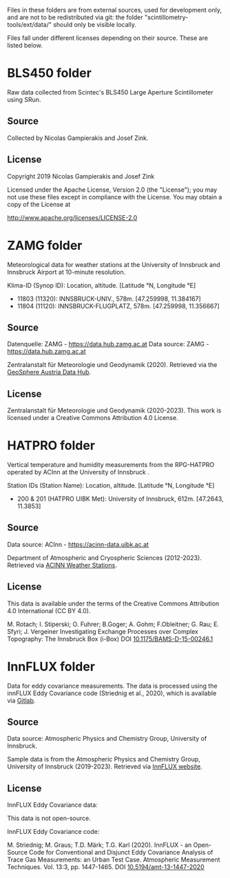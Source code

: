 Files in these folders are from external sources, used for development only, and are not to be redistributed via git: the folder "scintillometry-tools/ext/data/" should only be visible locally.

Files fall under different licenses depending on their source. These are listed below.

# BLS450 folder

Raw data collected from Scintec's BLS450 Large Aperture Scintillometer using SRun.

## Source

Collected by Nicolas Gampierakis and Josef Zink.

## License

Copyright 2019 Nicolas Gampierakis and Josef Zink

Licensed under the Apache License, Version 2.0 (the "License");
you may not use these files except in compliance with the License.
You may obtain a copy of the License at

http://www.apache.org/licenses/LICENSE-2.0

# ZAMG folder

Meteorological data for weather stations at the University of Innsbruck and Innsbruck Airport at 10-minute resolution.

Klima-ID (Synop ID): Location, altitude. \[Latitude °N, Longitude °E\]

* 11803 (11320): INNSBRUCK-UNIV., 578m. \[47.259998, 11.384167\]
* 11804 (11120): INNSBRUCK-FLUGPLATZ, 578m. \[47.259998, 11.356667\]

## Source

Datenquelle: ZAMG - https://data.hub.zamg.ac.at
Data source: ZAMG - https://data.hub.zamg.ac.at

Zentralanstalt für Meteorologie und Geodynamik (2020). Retrieved via the [GeoSphere Austria Data Hub](https://data.hub.zamg.ac.at/dataset/klima-v1-10min).

## License

Zentralanstalt für Meteorologie und Geodynamik (2020-2023).
This work is licensed under a Creative Commons Attribution 4.0 License.

# HATPRO folder

Vertical temperature and humidity measurements from the RPG-HATPRO operated by ACInn at the University of Innsbruck .

Station IDs (Station Name): Location, altitude. \[Latitude °N, Longitude °E\]

*  200 & 201 (HATPRO UIBK Met): University of Innsbruck, 612m. \[47.2643, 11.3853\]

## Source

Data source: ACInn - https://acinn-data.uibk.ac.at

Department of Atmospheric and Cryospheric Sciences (2012-2023). Retrieved via [ACINN Weather Stations](https://acinn-data.uibk.ac.at/pages/hatpro-uibk-met.html).

## License

This data is available under the terms of the Creative Commons Attribution 4.0 International (CC BY 4.0).

M. Rotach; I. Stiperski; O. Fuhrer; B.Goger; A. Gohm; F.Obleitner; G. Rau; E. Sfyri; J. Vergeiner Investigating Exchange Processes over Complex Topography: The Innsbruck Box (i-Box) DOI [10.1175/BAMS-D-15-00246.1](https://journals.ametsoc.org/view/journals/bams/98/4/bams-d-15-00246.1.xml)

# InnFLUX folder

Data for eddy covariance measurements. The data is processed using the innFLUX Eddy Covariance code (Striednig et al., 2020), which is available via [Gitlab](https://git.uibk.ac.at/acinn/apc/innflux).

## Source

Data source: Atmospheric Physics and Chemistry Group, University of Innsbruck.

Sample data is from the Atmospheric Physics and Chemistry Group, University of Innsbruck (2019-2023). Retrieved via [InnFLUX website](https://www.atm-phys-chem.at/innflux/).

## License

InnFLUX Eddy Covariance data:

This data is not open-source.

InnFLUX Eddy Covariance code:

M. Striednig; M. Graus; T.D. Märk; T.G. Karl (2020). InnFLUX - an Open-Source Code for Conventional and Disjunct Eddy Covariance Analysis of Trace Gas Measurements: an Urban Test Case. Atmospheric Measurement Techniques. Vol. 13:3, pp. 1447-1465. DOI [10.5194/amt-13-1447-2020](https://doi.org/10.5194/amt-13-1447-2020)
